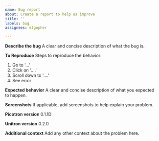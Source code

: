 ```yaml
---
name: Bug report
about: Create a report to help us improve
title: ''
labels: bug
assignees: elgopher

---
```


**Describe the bug**
A clear and concise description of what the bug is.

**To Reproduce**
Steps to reproduce the behavior:
1. Go to '...'
2. Click on '....'
3. Scroll down to '....'
4. See error

**Expected behavior**
A clear and concise description of what you expected to happen.

**Screenshots**
If applicable, add screenshots to help explain your problem.

**Picotron version**
0.1.1D

**Unitron version**
0.2.0

**Additional context**
Add any other context about the problem here.
